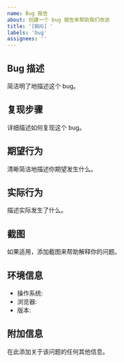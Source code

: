 ```yaml
---
name: Bug 报告
about: 创建一个 bug 报告来帮助我们改进
title: '[BUG] '
labels: 'bug'
assignees: ''
---
```


## Bug 描述
简洁明了地描述这个 bug。

## 复现步骤
详细描述如何复现这个 bug。

## 期望行为
清晰简洁地描述你期望发生什么。

## 实际行为
描述实际发生了什么。

## 截图
如果适用，添加截图来帮助解释你的问题。

## 环境信息
- 操作系统:
- 浏览器:
- 版本:

## 附加信息
在此添加关于该问题的任何其他信息。